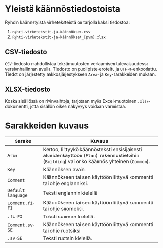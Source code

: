 # Yleistä käännöstiedostoista

Ryhdin käännetyistä virheteksteistä on tarjolla kaksi tiedostoa:

1. `Ryhti-virhetekstit-ja-käännökset.csv`
2. `Ryhti-virhetekstit-ja-käännökset_[pvm].xlsx`

## CSV-tiedosto

`CSV`-tiedosto mahdollistaa tekstimuutosten vertaamisen tulevaisuudessa versionhallinnan avulla. Tiedosto on puolipiste-eroteltu ja `UTF-8`-enkoodattu. Tiedot on järjestetty aakkosjärjestykseen `Area`- ja `Key`-sarakkeiden mukaan.

## XLSX-tiedosto

Koska sisällössä on rivinvaihtoja, tarjotaan myös Excel-muotoinen `.xlsx`-dokumentti, jotta sisällön oikea näkyvyys voidaan varmistaa.

# Sarakkeiden kuvaus

| Sarake          | Kuvaus                                                                 |
|------------------|------------------------------------------------------------------------|
| `Area`          | Kertoo, liittyykö käännösteksti ensisijaisesti alueidenkäyttöön (`Plan`), rakennustietoihin (`Building`) vai onko käännös yhteinen (`Common`). |
| `Key`           | Käännöksen avain.                                                     |
| `Comment`       | Käännökseen tai sen käyttöön liittyvä kommentti tai ohje englanniksi. |
| `Default language` | Teksti englannin kielellä.                                           |
| `Comment.fi-FI` | Käännökseen tai sen käyttöön liittyvä kommentti tai ohje suomeksi.    |
| `.fi-FI`        | Teksti suomen kielellä.                                               |
| `Comment.sv-SE` | Käännökseen tai sen käyttöön liittyvä kommentti tai ohje ruotsiksi.   |
| `.sv-SE`        | Teksti ruotsin kielellä.                                              |